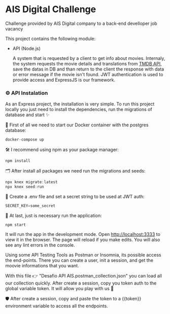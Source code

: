 # AIS Digital Challenge
Challenge provided by AIS Digital company to a back-end develloper job vacancy


This project contains the following module:
 - API (Node.js)

   A system that is requested by a client to get info about movies. Internaly, the system requests the movie details and translations from [TMDB API](https://www.themoviedb.org/), save the datas in DB and than return to the client the response with data or error message if the movie isn't found. JWT authentication is used to provide access and ExpressJS is our framework.

### ⚙️ API Instalation

As an Express project, the installation is very simple. To run this project locally you just need to install the dependencies, run the migrations of database and start ✨

🐳 First of all we need to start our Docker container with the postgres database:
``` javascript
docker-compose up
```

🛠 I recommend using npm as your package manager:

``` javascript
npm install
```

🗂 After install all packages we need run the migrations and seeds:

``` javascript
npx knex migrate:latest
npx knex seed:run
```

🔐 Create a .env file and set a secret string to be used at JWT auth:
``` javascript
SECRET_KEY=some_secret
```

🚀 At last, just is necessary run the application:

``` javascript
npm start
```


It will run the app in the development mode. Open [http://localhost:3333](http://localhost:33333) to view it in the browser. The page will reload if you make edits. You will also see any lint errors in the console.


Using some API Testing Tools as Postman or Insomnia, its possible access the end-points. There you can create a user, init a session, and get the moovie informations that you want.


With this file 👉 "Desafio API AIS.postman_collection.json" you can load all our collection quickly. After create a session, copy you token auth to the global variable token. It will allow you play with us 🎢

🛡 After create a session, copy and paste the token to a {{token}} environment variable to access all the endpoints.